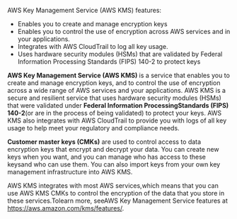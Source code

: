 AWS Key Management Service (AWS KMS) features:
- Enables you to create and manage encryption keys
- Enables you to control the use of encryption across AWS services and in your applications.
- Integrates with AWS CloudTrail to log all key usage.
- Uses hardware security modules (HSMs) that are validated by Federal Information Processing Standards (FIPS) 140-2 to protect keys

**AWS Key Management Service (AWS KMS)** is a service that enables you to create and manage encryption keys, and to control the use of encryption across a wide range of AWS services and your applications. AWS KMS is a secure and resilient service that uses hardware security modules (HSMs) that were validated under **Federal Information ProcessingStandards (FIPS) 140-2**(or are in the process of being validated) to protect your keys. AWS KMS also integrates with AWS CloudTrail to provide you with logs of all key usage to help meet your regulatory and compliance needs.

**Customer master keys (CMKs)** are used to control access to data encryption keys that encrypt and decrypt your data. You can create new keys when you want, and you can manage who has access to these keysand who can use them. You can also import keys from your own key management infrastructure into AWS KMS. 

AWS KMS integrates with most AWS services,which means that you can use AWS KMS CMKs to control the encryption of the data that you store in these services.Tolearn more, seeAWS Key Management Service features at https://aws.amazon.com/kms/features/.
